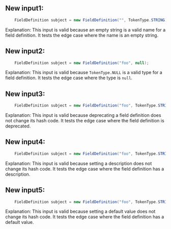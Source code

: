 ## New input1:
```java
    FieldDefinition subject = new FieldDefinition("", TokenType.STRING);
```
Explanation: This input is valid because an empty string is a valid name for a field definition. It tests the edge case where the name is an empty string.

## New input2:
```java
    FieldDefinition subject = new FieldDefinition("foo", null);
```
Explanation: This input is valid because `TokenType.NULL` is a valid type for a field definition. It tests the edge case where the type is `null`.

## New input3:
```java
    FieldDefinition subject = new FieldDefinition("foo", TokenType.STRING).deprecate();
```
Explanation: This input is valid because deprecating a field definition does not change its hash code. It tests the edge case where the field definition is deprecated.

## New input4:
```java
    FieldDefinition subject = new FieldDefinition("foo", TokenType.STRING).setDescription("This is a description");
```
Explanation: This input is valid because setting a description does not change its hash code. It tests the edge case where the field definition has a description.

## New input5:
```java
    FieldDefinition subject = new FieldDefinition("foo", TokenType.STRING).setDefaultValue("default");
```
Explanation: This input is valid because setting a default value does not change its hash code. It tests the edge case where the field definition has a default value.
